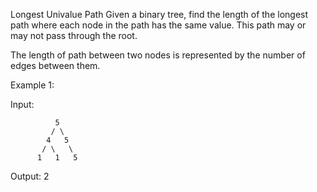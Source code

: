  Longest Univalue Path
Given a binary tree, find the length of the longest path where each node in the path has the same value. This path may or may not pass through the root.

The length of path between two nodes is represented by the number of edges between them.

 

Example 1:

Input:

              5
             / \
            4   5
           / \   \
          1   1   5
Output: 2